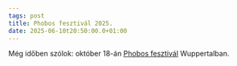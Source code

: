 ```yaml
---
tags: post
title: Phobos fesztivál 2025.
date: 2025-06-10t20:50:00.0+01:00
---
```


Még időben szólok: október 18-án [Phobos fesztivál](https://phobosfestival.de) Wuppertalban.